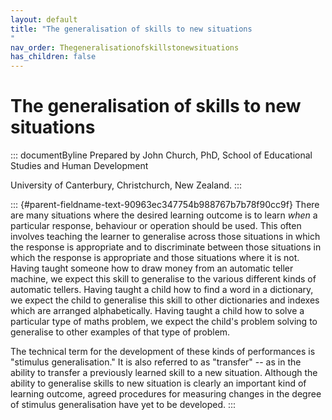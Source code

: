 ```yaml
---
layout: default
title: "The generalisation of skills to new situations 
"
nav_order: Thegeneralisationofskillstonewsituations
has_children: false
---
```

# The generalisation of skills to new situations 


::: documentByline
Prepared by John Church, PhD, School of Educational Studies and Human
Development

University of Canterbury, Christchurch, New Zealand.
:::

::: {#parent-fieldname-text-90963ec347754b988767b7b78f90cc9f}
There are many situations where the desired learning outcome is to learn
*when* a particular response, behaviour or operation should be used.
This often involves teaching the learner to generalise across those
situations in which the response is appropriate and to discriminate
between those situations in which the response is appropriate and those
situations where it is not. Having taught someone how to draw money from
an automatic teller machine, we expect this skill to generalise to the
various different kinds of automatic tellers. Having taught a child how
to find a word in a dictionary, we expect the child to generalise this
skill to other dictionaries and indexes which are arranged
alphabetically. Having taught a child how to solve a particular type of
maths problem, we expect the child's problem solving to generalise to
other examples of that type of problem.

The technical term for the development of these kinds of performances is
"stimulus generalisation." It is also referred to as "transfer" -- as in
the ability to transfer a previously learned skill to a new situation.
Although the ability to generalise skills to new situation is clearly an
important kind of learning outcome, agreed procedures for measuring
changes in the degree of stimulus generalisation have yet to be
developed.
:::
